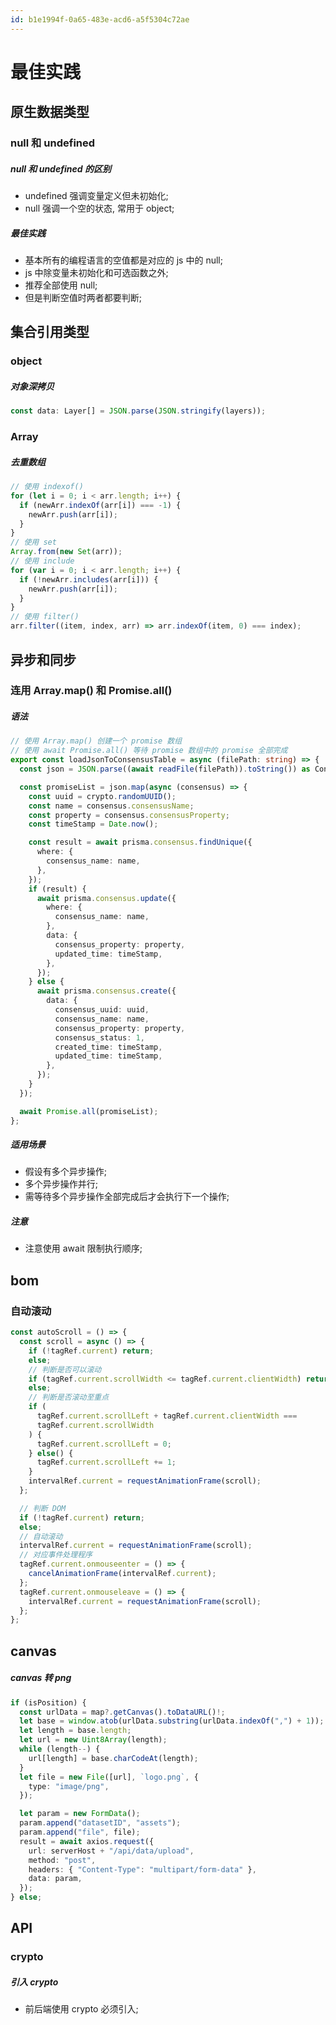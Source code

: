 ```yaml
---
id: b1e1994f-0a65-483e-acd6-a5f5304c72ae
---
```


# 最佳实践

## 原生数据类型

### null 和 undefined

##### null 和 undefined 的区别

- undefined 强调变量定义但未初始化;
- null 强调一个空的状态, 常用于 object;

##### 最佳实践

- 基本所有的编程语言的空值都是对应的 js 中的 null;
- js 中除变量未初始化和可选函数之外;
- 推荐全部使用 null;
- 但是判断空值时两者都要判断;

## 集合引用类型

### object

##### 对象深拷贝

```typescript
const data: Layer[] = JSON.parse(JSON.stringify(layers));
```

### Array

##### 去重数组

```typescript
// 使用 indexof()
for (let i = 0; i < arr.length; i++) {
  if (newArr.indexOf(arr[i]) === -1) {
    newArr.push(arr[i]);
  }
}
// 使用 set
Array.from(new Set(arr));
// 使用 include
for (var i = 0; i < arr.length; i++) {
  if (!newArr.includes(arr[i])) {
    newArr.push(arr[i]);
  }
}
// 使用 filter()
arr.filter((item, index, arr) => arr.indexOf(item, 0) === index);
```

## 异步和同步

### 连用 Array.map() 和 Promise.all()

##### 语法

```typescript
// 使用 Array.map() 创建一个 promise 数组
// 使用 await Promise.all() 等待 promise 数组中的 promise 全部完成
export const loadJsonToConsensusTable = async (filePath: string) => {
  const json = JSON.parse((await readFile(filePath)).toString()) as Consensus[];

  const promiseList = json.map(async (consensus) => {
    const uuid = crypto.randomUUID();
    const name = consensus.consensusName;
    const property = consensus.consensusProperty;
    const timeStamp = Date.now();

    const result = await prisma.consensus.findUnique({
      where: {
        consensus_name: name,
      },
    });
    if (result) {
      await prisma.consensus.update({
        where: {
          consensus_name: name,
        },
        data: {
          consensus_property: property,
          updated_time: timeStamp,
        },
      });
    } else {
      await prisma.consensus.create({
        data: {
          consensus_uuid: uuid,
          consensus_name: name,
          consensus_property: property,
          consensus_status: 1,
          created_time: timeStamp,
          updated_time: timeStamp,
        },
      });
    }
  });

  await Promise.all(promiseList);
};
```

##### 适用场景

- 假设有多个异步操作;
- 多个异步操作并行;
- 需等待多个异步操作全部完成后才会执行下一个操作;

##### 注意

- 注意使用 await 限制执行顺序;

## bom

### 自动滚动

```typescript
const autoScroll = () => {
  const scroll = async () => {
    if (!tagRef.current) return;
    else;
    // 判断是否可以滚动
    if (tagRef.current.scrollWidth <= tagRef.current.clientWidth) return;
    else;
    // 判断是否滚动至重点
    if (
      tagRef.current.scrollLeft + tagRef.current.clientWidth ===
      tagRef.current.scrollWidth
    ) {
      tagRef.current.scrollLeft = 0;
    } else() {
      tagRef.current.scrollLeft += 1;
    }
    intervalRef.current = requestAnimationFrame(scroll);
  };

  // 判断 DOM
  if (!tagRef.current) return;
  else;
  // 自动滚动
  intervalRef.current = requestAnimationFrame(scroll);
  // 对应事件处理程序
  tagRef.current.onmouseenter = () => {
    cancelAnimationFrame(intervalRef.current);
  };
  tagRef.current.onmouseleave = () => {
    intervalRef.current = requestAnimationFrame(scroll);
  };
};
```

## canvas

##### canvas 转 png

```typescript
if (isPosition) {
  const urlData = map?.getCanvas().toDataURL()!;
  let base = window.atob(urlData.substring(urlData.indexOf(",") + 1));
  let length = base.length;
  let url = new Uint8Array(length);
  while (length--) {
    url[length] = base.charCodeAt(length);
  }
  let file = new File([url], `logo.png`, {
    type: "image/png",
  });

  let param = new FormData();
  param.append("datasetID", "assets");
  param.append("file", file);
  result = await axios.request({
    url: serverHost + "/api/data/upload",
    method: "post",
    headers: { "Content-Type": "multipart/form-data" },
    data: param,
  });
} else;
```

## API

### crypto

##### 引入 crypto

- 前后端使用 crypto 必须引入;
